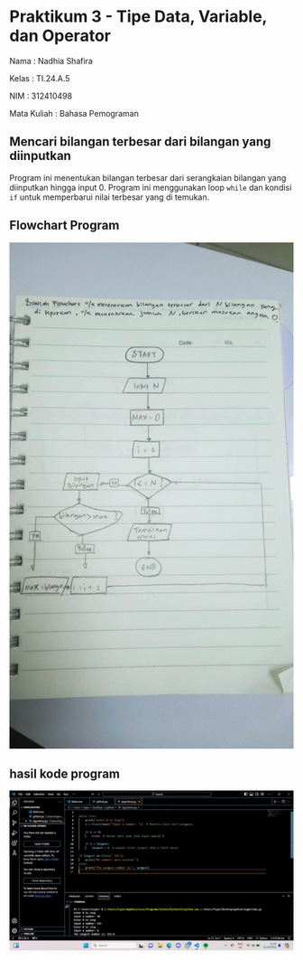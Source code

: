 # Praktikum 3 - Tipe Data, Variable, dan Operator

Nama : Nadhia Shafira

Kelas : TI.24.A.5

NIM : 312410498

Mata Kuliah : Bahasa Pemograman


## Mencari bilangan terbesar dari bilangan yang diinputkan 
Program ini menentukan bilangan terbesar dari serangkaian bilangan yang diinputkan hingga input 0. Program ini menggunakan loop `while` dan kondisi `if` untuk memperbarui nilai terbesar yang di temukan.

## Flowchart Program 
![foto](https://github.com/NadhiaShafira/Flowchart-/blob/0f0f9582875c1568c89e0ddeffebc3b3af5ec342/IMG_20241016_072809_1.jpg)



## hasil kode program 
![foto](https://github.com/NadhiaShafira/Flowchart-/blob/0f0f9582875c1568c89e0ddeffebc3b3af5ec342/IMG-20241021-WA0011.jpg)
